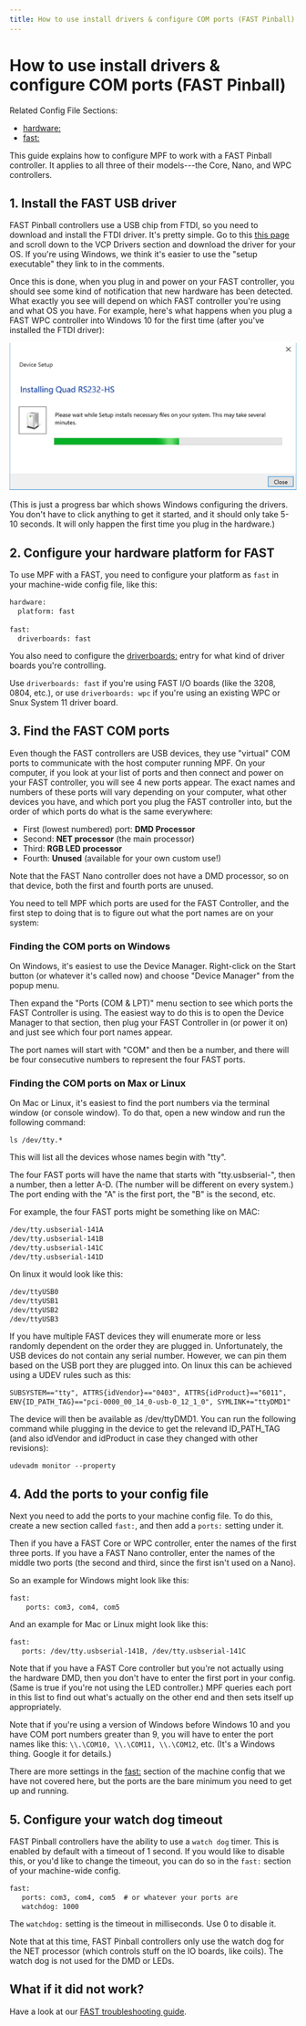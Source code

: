 ```yaml
---
title: How to use install drivers & configure COM ports (FAST Pinball)
---
```


# How to use install drivers & configure COM ports (FAST Pinball)


Related Config File Sections:

* [hardware:](../../config/hardware.md)
* [fast:](../../config/fast.md)

This guide explains how to configure MPF to work with a FAST Pinball
controller. It applies to all three of their models---the Core, Nano,
and WPC controllers.

## 1. Install the FAST USB driver

FAST Pinball controllers use a USB chip from FTDI, so you need to
download and install the FTDI driver. It's pretty simple. Go to this
[this page](http://www.ftdichip.com/Drivers/VCP.htm) and scroll down to
the VCP Drivers section and download the driver for your OS. If you're
using Windows, we think it's easier to use the "setup executable"
they link to in the comments.

Once this is done, when you plug in and power on your FAST controller,
you should see some kind of notification that new hardware has been
detected. What exactly you see will depend on which FAST controller
you're using and what OS you have. For example, here's what happens when
you plug a FAST WPC controller into Windows 10 for the first time (after
you've installed the FTDI driver):

![image](/hardware/images/fast-ftdi-driver.png)

(This is just a progress bar which shows Windows configuring the
drivers. You don't have to click anything to get it started, and it
should only take 5-10 seconds. It will only happen the first time you
plug in the hardware.)

## 2. Configure your hardware platform for FAST

To use MPF with a FAST, you need to configure your platform as `fast` in
your machine-wide config file, like this:

``` mpf-config
hardware:
  platform: fast

fast:
  driverboards: fast
```

You also need to configure the [driverboards:](#) entry for
what kind of driver boards you're controlling.

Use `driverboards: fast` if you're using FAST I/O boards (like the
3208, 0804, etc.), or use `driverboards: wpc` if you're using an
existing WPC or Snux System 11 driver board.

## 3. Find the FAST COM ports

Even though the FAST controllers are USB devices, they use "virtual"
COM ports to communicate with the host computer running MPF. On your
computer, if you look at your list of ports and then connect and power
on your FAST controller, you will see 4 new ports appear. The exact
names and numbers of these ports will vary depending on your computer,
what other devices you have, and which port you plug the FAST controller
into, but the order of which ports do what is the same everywhere:

* First (lowest numbered) port: **DMD Processor**
* Second: **NET processor** (the main processor)
* Third: **RGB LED processor**
* Fourth: **Unused** (available for your own custom use!)

Note that the FAST Nano controller does not have a DMD processor, so on
that device, both the first and fourth ports are unused.

You need to tell MPF which ports are used for the FAST Controller, and
the first step to doing that is to figure out what the port names are on
your system:

### Finding the COM ports on Windows

On Windows, it's easiest to use the Device Manager. Right-click on the
Start button (or whatever it's called now) and choose "Device
Manager" from the popup menu.

Then expand the "Ports (COM & LPT)" menu section to see which ports
the FAST Controller is using. The easiest way to do this is to open the
Device Manager to that section, then plug your FAST Controller in (or
power it on) and just see which four port names appear.

The port names will start with "COM" and then be a number, and there
will be four consecutive numbers to represent the four FAST ports.

### Finding the COM ports on Max or Linux

On Mac or Linux, it's easiest to find the port numbers via the terminal
window (or console window). To do that, open a new window and run the
following command:

    ls /dev/tty.*

This will list all the devices whose names begin with "tty".

The four FAST ports will have the name that starts with
"tty.usbserial-", then a number, then a letter A-D. (The number will
be different on every system.) The port ending with the "A" is the
first port, the "B" is the second, etc.

For example, the four FAST ports might be something like on MAC:

    /dev/tty.usbserial-141A
    /dev/tty.usbserial-141B
    /dev/tty.usbserial-141C
    /dev/tty.usbserial-141D

On linux it would look like this:

    /dev/ttyUSB0
    /dev/ttyUSB1
    /dev/ttyUSB2
    /dev/ttyUSB3

If you have multiple FAST devices they will enumerate more or less
randomly dependent on the order they are plugged in. Unfortunately, the
USB devices do not contain any serial number. However, we can pin them
based on the USB port they are plugged into. On linux this can be
achieved using a UDEV rules such as this:

    SUBSYSTEM=="tty", ATTRS{idVendor}=="0403", ATTRS{idProduct}=="6011", ENV{ID_PATH_TAG}=="pci-0000_00_14_0-usb-0_12_1_0", SYMLINK+="ttyDMD1"

The device will then be available as /dev/ttyDMD1. You can run the
following command while plugging in the device to get the relevand
ID_PATH_TAG (and also idVendor and idProduct in case they changed with
other revisions):

    udevadm monitor --property

## 4. Add the ports to your config file

Next you need to add the ports to your machine config file. To do this,
create a new section called `fast:`, and then add a `ports:` setting
under it.

Then if you have a FAST Core or WPC controller, enter the names of the
first three ports. If you have a FAST Nano controller, enter the names
of the middle two ports (the second and third, since the first isn't
used on a Nano).

So an example for Windows might look like this:

    fast:
        ports: com3, com4, com5

And an example for Mac or Linux might look like this:

    fast:
       ports: /dev/tty.usbserial-141B, /dev/tty.usbserial-141C

Note that if you have a FAST Core controller but you're not actually
using the hardware DMD, then you don't have to enter the first port in
your config. (Same is true if you're not using the LED controller.) MPF
queries each port in this list to find out what's actually on the other
end and then sets itself up appropriately.

Note that if you're using a version of Windows before Windows 10 and
you have COM port numbers greater than 9, you will have to enter the
port names like this: `\\.\COM10, \\.\COM11, \\.\COM12`, etc. (It's a
Windows thing. Google it for details.)

There are more settings in the [fast:](../../config/fast.md) section of the machine config that we have not covered here,
but the ports are the bare minimum you need to get up and running.

## 5. Configure your watch dog timeout

FAST Pinball controllers have the ability to use a
`watch dog` timer. This is enabled by
default with a timeout of 1 second. If you would like to disable this,
or you'd like to change the timeout, you can do so in the `fast:`
section of your machine-wide config.

    fast:
       ports: com3, com4, com5  # or whatever your ports are
       watchdog: 1000

The `watchdog:` setting is the timeout in milliseconds. Use 0 to disable
it.

Note that at this time, FAST Pinball controllers only use the watch dog
for the NET processor (which controls stuff on the IO boards, like
coils). The watch dog is not used for the DMD or LEDs.

## What if it did not work?

Have a look at our
[FAST troubleshooting guide](../../troubleshooting/index.md).
